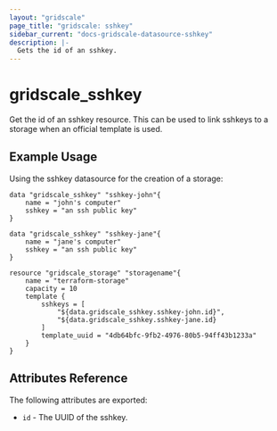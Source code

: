 ```yaml
---
layout: "gridscale"
page_title: "gridscale: sshkey"
sidebar_current: "docs-gridscale-datasource-sshkey"
description: |-
  Gets the id of an sshkey.
---
```


# gridscale_sshkey

Get the id of an sshkey resource. This can be used to link sshkeys to a storage when an official template is used.

## Example Usage

Using the sshkey datasource for the creation of a storage:

```hcl
data "gridscale_sshkey" "sshkey-john"{
	name = "john's computer"
	sshkey = "an ssh public key"
}

data "gridscale_sshkey" "sshkey-jane"{
	name = "jane's computer"
	sshkey = "an ssh public key"
}

resource "gridscale_storage" "storagename"{
	name = "terraform-storage"
	capacity = 10
	template {
		sshkeys = [
		    "${data.gridscale_sshkey.sshkey-john.id}",
		    "${data.gridscale_sshkey.sshkey-jane.id}
		]
		template_uuid = "4db64bfc-9fb2-4976-80b5-94ff43b1233a"
	}
}
```

## Attributes Reference

The following attributes are exported:

* `id` - The UUID of the sshkey.
